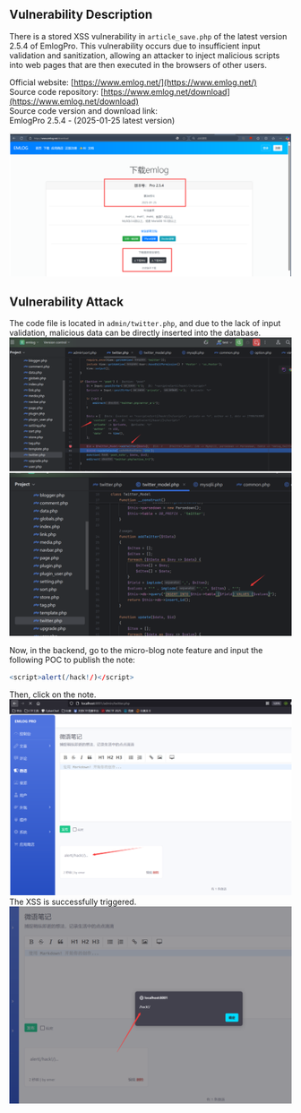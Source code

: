## Vulnerability Description
There is a stored XSS vulnerability in `article_save.php` of the latest version 2.5.4 of EmlogPro. This vulnerability occurs due to insufficient input validation and sanitization, allowing an attacker to inject malicious scripts into web pages that are then executed in the browsers of other users.

Official website: [https://www.emlog.net/](https://www.emlog.net/)  
Source code repository: [https://www.emlog.net/download](https://www.emlog.net/download)  
Source code version and download link:  
EmlogPro 2.5.4 - (2025-01-25 latest version)

![](./public/a.png)

## Vulnerability Attack

The code file is located in `admin/twitter.php`, and due to the lack of input validation, malicious data can be directly inserted into the database.
![](./public/6-2.png)
![](./public/6-3.png)

Now, in the backend, go to the micro-blog note feature and input the following POC to publish the note:
```r
<script>alert(/hack!/)</script>
```

Then, click on the note.
![](./public/7-1.png)
The XSS is successfully triggered.
![](./public/7-2.png)